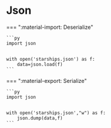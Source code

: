 # Json

=== ":material-import: Deserialize"

    ```py
    import json


    with open('starships.json') as f:
        data=json.load(f)
    ```

=== ":material-export: Serialize"

    ```py
    import json


    with open('starships.json',"w") as f:
        json.dump(data,f)
    ```
